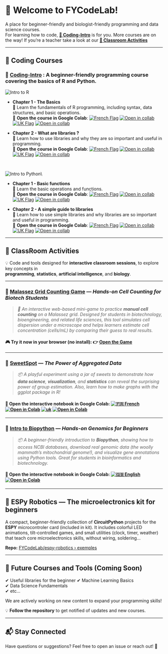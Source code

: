 # 🚀 Welcome to FYCodeLab!  
A place for beginner-friendly and biologist-friendly programming and data science courses.  
For learning how to code, **[📂 Coding-Intro](https://github.com/FYCodeLab#-coding-intro--a-beginner-friendly-programming-course-covering-the-basics-of-r-and-python)** is for you. More courses are on the way!
If you’re a teacher take a look at our **[📂 Classroom Activities](https://github.com/FYCodeLab#-classroom-activities)**

---

## 📂 Coding Courses  

### 📘 [Coding-Intro](https://github.com/FYCodeLab/coding-intro) : A beginner-friendly programming course covering the basics of R and Python.  
![Intro to R](https://img.shields.io/badge/Intro%20to%20the%20programming%20language%20R-276DC3?style=for-the-badge&logo=r&logoColor=white)
 
- **Chapter 1 - The Basics**  
📖 Learn the fundamentals of R programming, including syntax, data structures, and basic operations.\
🔗 **Open the course in Google Colab**:
[![French Flag](https://flagcdn.com/24x18/fr.png)](https://colab.research.google.com/github/FYCodeLab/coding-intro/blob/main/R/INTRODUCTION_A_R_CH1_G.ipynb)&nbsp;[![Open in collab](https://colab.research.google.com/assets/colab-badge.svg)](https://colab.research.google.com/github/FYCodeLab/coding-intro/blob/main/R/INTRODUCTION_A_R_CH1_G.ipynb)&nbsp;&nbsp;&nbsp;&nbsp; [![UK Flag](https://flagcdn.com/24x18/gb.png)](https://colab.research.google.com/github/FYCodeLab/coding-intro/blob/main/R/INTRO_TO_R_chapter_1_en_G.ipynb)&nbsp;[![Open in collab](https://colab.research.google.com/assets/colab-badge.svg)](https://colab.research.google.com/github/FYCodeLab/coding-intro/blob/main/R/INTRO_TO_R_chapter_1_en_G.ipynb)


- **Chapter 2 - What are libraries ?**  
📖 Learn how to use libraries and why they are so important and useful in programming.\
🔗 **Open the course in Google Colab**:
[![French Flag](https://flagcdn.com/24x18/fr.png)](https://colab.research.google.com/github/FYCodeLab/coding-intro/blob/main/R/INTRODUCTION_A_R_CH2_F_G.ipynb)&nbsp;[![Open in collab](https://colab.research.google.com/assets/colab-badge.svg)](https://colab.research.google.com/github/FYCodeLab/coding-intro/blob/main/R/INTRODUCTION_A_R_CH2_F_G.ipynb)&nbsp;&nbsp;&nbsp;&nbsp; [![UK Flag](https://flagcdn.com/24x18/gb.png)](https://colab.research.google.com/github/FYCodeLab/coding-intro/blob/main/R/INTRO_TO_R_CH2_EN_G.ipynb)&nbsp;[![Open in collab](https://colab.research.google.com/assets/colab-badge.svg)](https://colab.research.google.com/github/FYCodeLab/coding-intro/blob/main/R/INTRO_TO_R_CH2_EN_G.ipynb)

<BR>

![Intro to Python](https://img.shields.io/badge/Intro%20to%20the%20programming%20language%20Python-3776AB?style=for-the-badge&logo=python&logoColor=white)\

- **Chapter 1 - Basic functions**  
📖 Learn the basic operations and functions.\
🔗 **Open the course in Google Colab**:
[![French Flag](https://flagcdn.com/24x18/fr.png)](https://colab.research.google.com/github/FYCodeLab/coding-intro/blob/main/PYTHON/PYTHON_intro_chap1_fr.ipynb)&nbsp;[![Open in collab](https://colab.research.google.com/assets/colab-badge.svg)](https://colab.research.google.com/github/FYCodeLab/coding-intro/blob/main/PYTHON/PYTHON_intro_chap1_fr.ipynb)&nbsp;&nbsp;&nbsp;&nbsp;[![UK Flag](https://flagcdn.com/24x18/gb.png)](https://colab.research.google.com/github/FYCodeLab/coding-intro/blob/main/PYTHON/PYTHON_intro_chap1_en.ipynb)&nbsp;[![Open in collab](https://colab.research.google.com/assets/colab-badge.svg)](https://colab.research.google.com/github/FYCodeLab/coding-intro/blob/main/PYTHON/PYTHON_intro_chap1_en.ipynb)


- **Chapter 2 - A simple guide to libraries**  
📖 Learn how to use simple libraries and why libraries are so important and useful in programming.\
🔗 **Open the course in Google Colab**:
[![French Flag](https://flagcdn.com/24x18/fr.png)](https://colab.research.google.com/github/FYCodeLab/coding-intro/blob/main/PYTHON/PYTHON_lib_chap2_fr.ipynb)&nbsp;[![Open in collab](https://colab.research.google.com/assets/colab-badge.svg)](https://colab.research.google.com/github/FYCodeLab/coding-intro/blob/main/PYTHON/PYTHON_lib_chap2_fr.ipynb)&nbsp;&nbsp;&nbsp;[![UK Flag](https://flagcdn.com/24x18/gb.png)](https://colab.research.google.com/github/FYCodeLab/coding-intro/blob/main/PYTHON/PYTHON_lib_chap2_en.ipynb)&nbsp;[![Open in collab](https://colab.research.google.com/assets/colab-badge.svg)](https://colab.research.google.com/github/FYCodeLab/coding-intro/blob/main/PYTHON/PYTHON_lib_chap2_en.ipynb)



---

## 📂 ClassRoom Activities

💡 Code and tools designed for **interactive classroom sessions**, to explore key concepts in  
**programming**, **statistics**, **artificial intelligence**, and **biology**.

---

### 🔬 [Malassez Grid Counting Game](https://editor.p5js.org/frank.yates/full/OV6pjS93o) — *Hands-on Cell Counting for Biotech Students*

> *🧫 An interactive web-based mini-game to practice **manual cell counting** on a Malassez grid. Designed for students in biotechnology, bioengineering, and related life sciences, this tool simulates cell dispersion under a microscope and helps learners estimate cell concentration (cells/mL) by comparing their guess to real results.*

<!-- Optional badge -->
<!-- [![MalassezGame](https://img.shields.io/badge/🧫-Malassez·Grid·[Play]-blue?style=for-the-badge)](https://editor.p5js.org/frank.yates/full/OV6pjS93o) -->

#### 🎮 Try it now in your browser (no install): 👉 [Open the Game](https://editor.p5js.org/frank.yates/full/OV6pjS93o)

---

### 🍬 [SweetSpot](https://github.com/FYCodeLab/SweetSpot/) — *The Power of Aggregated Data*

> *📦 A playful experiment using a jar of sweets to demonstrate how **data science**, **visualization**, and **statistics** can reveal the surprising power of group estimation. Also, learn how to make graphs with the ggplot package in R!*

<!-- Optional visual badge -->
<!-- [![SweetSpot](https://img.shields.io/badge/🍬-SweetSpot·[Code]-orange?style=for-the-badge)](https://github.com/FYCodeLab/SweetSpot) -->

#### 🔗 Open the interactive notebook in Google Colab:&nbsp;[![🇫🇷 French](https://flagcdn.com/24x18/fr.png)](https://colab.research.google.com/github/FYCodeLab/SweetSpot/blob/main/SweetSpot_NoteBook_fr.ipynb)&nbsp;[![Open in Colab](https://colab.research.google.com/assets/colab-badge.svg)](https://colab.research.google.com/github/FYCodeLab/SweetSpot/blob/main/SweetSpot_NoteBook_fr.ipynb)&nbsp;[![uk](https://flagcdn.com/24x18/gb.png)](https://colab.research.google.com/github/FYCodeLab/SweetSpot/blob/main/sweetcount_NoteBook_en.ipynb)&nbsp;[![Open in Colab](https://colab.research.google.com/assets/colab-badge.svg)](https://colab.research.google.com/github/FYCodeLab/SweetSpot/blob/main/sweetcount_NoteBook_en.ipynb)

---

### 🧬 [Intro to Biopython](https://github.com/FYCodeLab/intro-biopython) — *Hands-on Genomics for Beginners*

> *📦 A beginner-friendly introduction to **Biopython**, showing how to access NCBI databases, download real genomic data (the woolly mammoth’s mitochondrial genome!), and visualize gene annotations using Python tools. Great for students in bioinformatics and biotechnology.*

<!-- Optional visual badge -->
<!-- [![IntroBioPython](https://img.shields.io/badge/🧬-Intro·Biopython·[Code]-green?style=for-the-badge)](https://github.com/FYCodeLab/intro-biopython) -->

#### 🔗 Open the interactive notebook in Google Colab:&nbsp;[![🇬🇧 English](https://flagcdn.com/24x18/gb.png)](https://colab.research.google.com/github/FYCodeLab/intro-biopython/blob/main/BioPython_Mammoth_Viz_en.ipynb)&nbsp;[![Open in Colab](https://colab.research.google.com/assets/colab-badge.svg)](https://colab.research.google.com/github/FYCodeLab/intro-biopython/blob/main/BioPython_Mammoth_Viz_en.ipynb)

---
## 🤖 ESPy Robotics — The microelectronics kit for beginners

A compact, beginner-friendly collection of **CircuitPython** projects for the **ESPY** microcontroler card (included in kit). It includes colorful LED animations, tilt-controlled games, and small utilities (clock, timer, weather) that teach core microelectronics skills, without wiring, soldering...

**Repo:** [FYCodeLab/espy-robotics › exemples](https://github.com/FYCodeLab/espy-robotics/tree/main/exemples)

---

## 🎯 Future Courses and Tools (Coming Soon)  
✔ Useful libraries for the beginner
✔ Machine Learning Basics  
✔ Data Science Fundamentals  
✔ etc...

We are actively working on new content to expand your programming skills!  


💡 **Follow the repository** to get notified of updates and new courses.  

---

## 📬 Stay Connected  
Have questions or suggestions? Feel free to open an issue or reach out! 🚀  



